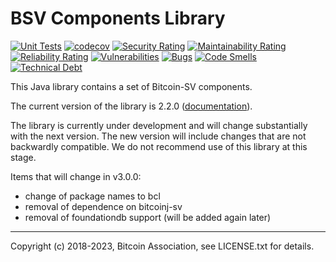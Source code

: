 # BSV Components Library

[![Unit Tests](https://github.com/bitcoin-sv/bsv-components-library/actions/workflows/check-prs.yml/badge.svg)](https://github.com/bitcoin-sv/bsv-components-library/actions/workflows/check-prs.yml)
[![codecov](https://codecov.io/gh/bitcoin-sv/bsv-components-library/branch/main/graph/badge.svg?token=HDPXVBWVXS)](https://codecov.io/gh/bitcoin-sv/bsv-components-library)
[![Security Rating](https://sonarcloud.io/api/project_badges/measure?project=bitcoin-sv_bsv-components-library&metric=security_rating)](https://sonarcloud.io/summary/new_code?id=bitcoin-sv_bsv-components-library)
[![Maintainability Rating](https://sonarcloud.io/api/project_badges/measure?project=bitcoin-sv_bsv-components-library&metric=sqale_rating)](https://sonarcloud.io/summary/new_code?id=bitcoin-sv_bsv-components-library)
[![Reliability Rating](https://sonarcloud.io/api/project_badges/measure?project=bitcoin-sv_bsv-components-library&metric=reliability_rating)](https://sonarcloud.io/summary/new_code?id=bitcoin-sv_bsv-components-library)
[![Vulnerabilities](https://sonarcloud.io/api/project_badges/measure?project=bitcoin-sv_bsv-components-library&metric=vulnerabilities)](https://sonarcloud.io/summary/new_code?id=bitcoin-sv_bsv-components-library)
[![Bugs](https://sonarcloud.io/api/project_badges/measure?project=bitcoin-sv_bsv-components-library&metric=bugs)](https://sonarcloud.io/summary/new_code?id=bitcoin-sv_bsv-components-library)
[![Code Smells](https://sonarcloud.io/api/project_badges/measure?project=bitcoin-sv_bsv-components-library&metric=code_smells)](https://sonarcloud.io/summary/new_code?id=bitcoin-sv_bsv-components-library)
[![Technical Debt](https://sonarcloud.io/api/project_badges/measure?project=bitcoin-sv_bsv-components-library&metric=sqale_index)](https://sonarcloud.io/summary/new_code?id=bitcoin-sv_bsv-components-library)

This Java library contains a set of Bitcoin-SV components.

The current version of the library is 2.2.0 ([documentation](doc/v2.2.0/README.md)).

The library is currently under development and will change substantially with the next version. The new version will
include changes that are not backwardly compatible. We do not recommend use of this library at this stage.

Items that will change in v3.0.0:
* change of package names to bcl
* removal of dependence on bitcoinj-sv
* removal of foundationdb support (will be added again later)

-------------
Copyright (c) 2018-2023, Bitcoin Association, see LICENSE.txt for details.


